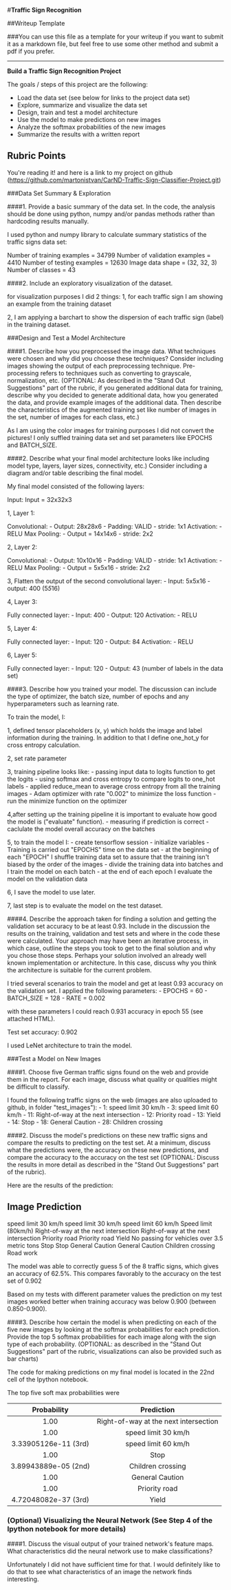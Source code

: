 #**Traffic Sign Recognition** 

##Writeup Template

###You can use this file as a template for your writeup if you want to submit it as a markdown file, but feel free to use some other method and submit a pdf if you prefer.

---

**Build a Traffic Sign Recognition Project**

The goals / steps of this project are the following:
* Load the data set (see below for links to the project data set)
* Explore, summarize and visualize the data set
* Design, train and test a model architecture
* Use the model to make predictions on new images
* Analyze the softmax probabilities of the new images
* Summarize the results with a written report



## Rubric Points
You're reading it! and here is a link to my project on github (https://github.com/martonistvan/CarND-Traffic-Sign-Classifier-Project.git)

###Data Set Summary & Exploration

####1. Provide a basic summary of the data set. In the code, the analysis should be done using python, numpy and/or pandas methods rather than hardcoding results manually.

I used python and numpy library to calculate summary statistics of the traffic
signs data set:

Number of training examples = 34799
Number of validation examples = 4410
Number of testing examples = 12630
Image data shape = (32, 32, 3)
Number of classes = 43

####2. Include an exploratory visualization of the dataset.

for visualization purposes I did 2 things:
1, for each traffic sign I am showing an example from the training dataset

2, I am applying a barchart to show the dispersion of each traffic sign (label) in the training dataset.

###Design and Test a Model Architecture

####1. Describe how you preprocessed the image data. What techniques were chosen and why did you choose these techniques? Consider including images showing the output of each preprocessing technique. Pre-processing refers to techniques such as converting to grayscale, normalization, etc. (OPTIONAL: As described in the "Stand Out Suggestions" part of the rubric, if you generated additional data for training, describe why you decided to generate additional data, how you generated the data, and provide example images of the additional data. Then describe the characteristics of the augmented training set like number of images in the set, number of images for each class, etc.)

As I am using the color images for training purposes I did not convert the pictures!
I only suffled training data set and set parameters like EPOCHS and BATCH_SIZE.


####2. Describe what your final model architecture looks like including model type, layers, layer sizes, connectivity, etc.) Consider including a diagram and/or table describing the final model.

My final model consisted of the following layers:

Input: Input = 32x32x3

1, Layer 1:

Convolutional:
    - Output: 28x28x6
    - Padding: VALID
    - stride: 1x1
Activation:
    - RELU
Max Pooling:
    - Output = 14x14x6
    - stride: 2x2
    
2, Layer 2:

Convolutional:
    - Output: 10x10x16
    - Padding: VALID
    - stride: 1x1
Activation:
    - RELU
Max Pooling:
    - Output = 5x5x16
    - stride: 2x2
    
3, Flatten the output of the second convolutional layer:
    - Input: 5x5x16
    - output: 400 (5*5*16)

4, Layer 3:

Fully connected layer:
    - Input: 400
    - Output: 120
Activation:
    - RELU
    
5, Layer 4:

Fully connected layer:
    - Input: 120
    - Output: 84
Activation:
    - RELU

6, Layer 5:

Fully connected layer:
    - Input: 120
    - Output: 43 (number of labels in the data set)

####3. Describe how you trained your model. The discussion can include the type of optimizer, the batch size, number of epochs and any hyperparameters such as learning rate.

To train the model, I:

1, defined tensor placeholders (x, y) which holds the image and label information during the training. In addition to that I define one_hot_y for cross entropy calculation.

2, set rate parameter

3, training pipeline looks like:
    - passing input data to logits function to get the logits
    - using softmax and cross entropy to compare logits to one_hot labels
    - applied reduce_mean to average cross entropy from all the training images
    - Adam optimizer with rate "0.002" to minimize the loss function
    - run the minimize function on the optimizer

4,after setting up the training pipeline it is important to evaluate how good the model is ("evaluate" function).
    - measuring if prediction is correct
    - caclulate the model overall accuracy on  the batches
    
5, to train the model I:
    - create tensorflow session
    - initialize variables
    - Training is carried out "EPOCHS" time on the data set
    - at the beginning of each "EPOCH" I shuffle training data set to assure that the training isn't biased by the order of the images
    - divide the training data into batches and I train the model on each batch
    - at the end of each epoch I evaluate the model on the validation data
    
6, I save the model to use later.
   
   
7, last step is to evaluate the model on the test dataset.

####4. Describe the approach taken for finding a solution and getting the validation set accuracy to be at least 0.93. Include in the discussion the results on the training, validation and test sets and where in the code these were calculated. Your approach may have been an iterative process, in which case, outline the steps you took to get to the final solution and why you chose those steps. Perhaps your solution involved an already well known implementation or architecture. In this case, discuss why you think the architecture is suitable for the current problem.

I tried several scenarios to train the model and get at least 0.93 accuracy on the validation set.
I applied the following parameters:
    - EPOCHS = 60
    - BATCH_SIZE = 128
    - RATE = 0.002
    
 with these parameters I could reach 0.931 accuracy in epoch 55 (see attached HTML).
 
Test set accuracy: 0.902

I used LeNet architecture to train the model.
 

###Test a Model on New Images

####1. Choose five German traffic signs found on the web and provide them in the report. For each image, discuss what quality or qualities might be difficult to classify.

I found the following traffic signs on the web (images are also uploaded to github, in folder "test_images"):
    - 1: speed limit 30 km/h
    - 3: speed limit 60 km/h
    - 11: Right-of-way at the next intersection
    - 12: Priority road
    - 13: Yield
    - 14: Stop
    - 18: General Caution
    - 28: Children crossing

####2. Discuss the model's predictions on these new traffic signs and compare the results to predicting on the test set. At a minimum, discuss what the predictions were, the accuracy on these new predictions, and compare the accuracy to the accuracy on the test set (OPTIONAL: Discuss the results in more detail as described in the "Stand Out Suggestions" part of the rubric).

Here are the results of the prediction:

Image                                           Prediction
---------------------------------------------------------------------------------------
speed limit 30 km/h                             speed limit 30 km/h
speed limit 60 km/h                             Speed limit (80km/h)
Right-of-way at the next intersection           Right-of-way at the next intersection
Priority road                                   Priority road
Yield                                           No passing for vehicles over 3.5 metric tons
Stop                                            Stop
General Caution                                 General Caution
Children crossing                               Road work


The model was able to correctly guess 5 of the 8 traffic signs, which gives an accuracy of 62.5%. This compares favorably to the accuracy on the test set of 0.902

Based on my tests with different parameter values the prediction on my test images worked better when training accuracy was below 0.900 (between 0.850-0.900).

####3. Describe how certain the model is when predicting on each of the five new images by looking at the softmax probabilities for each prediction. Provide the top 5 softmax probabilities for each image along with the sign type of each probability. (OPTIONAL: as described in the "Stand Out Suggestions" part of the rubric, visualizations can also be provided such as bar charts)

The code for making predictions on my final model is located in the 22nd cell of the Ipython notebook.

The top five soft max probabilities were

| Probability         	|     Prediction	        					| 
|:---------------------:|:---------------------------------------------:| 
| 1.00					| Right-of-way at the next intersection											|
| 1.00         			| speed limit 30 km/h   									| 
| 3.33905126e-11 (3rd)	| speed limit 60 km/h 										|
| 1.00				    | Stop      							|
| 3.89943889e-05 (2nd)  | Children crossing      							|
| 1.00				    | General Caution      							|
| 1.00	      			| Priority road					 				|
| 4.72048082e-37 (3rd)  | Yield      							|



### (Optional) Visualizing the Neural Network (See Step 4 of the Ipython notebook for more details)
####1. Discuss the visual output of your trained network's feature maps. What characteristics did the neural network use to make classifications?

Unfortunately I did not have sufficient time for that. I would definitely like to do that to see what characteristics of an image the network finds interesting.

